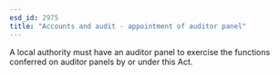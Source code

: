 ```yaml
---
esd_id: 2975
title: "Accounts and audit - appointment of auditor panel"
---
```


A local authority must have an auditor panel to exercise the functions conferred on auditor panels by or under this Act.

